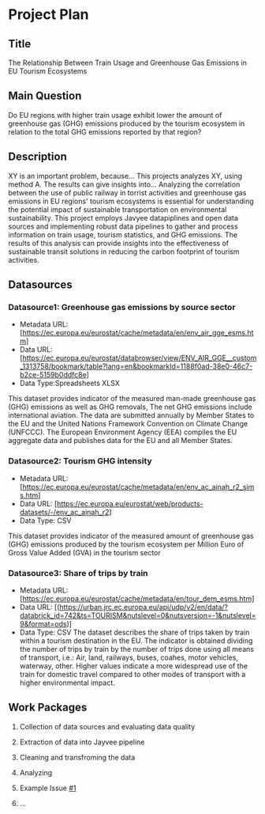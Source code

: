 # Project Plan

## Title
<!-- Give your project a short title. -->
The Relationship Between Train Usage and Greenhouse Gas Emissions in EU Tourism Ecosystems

## Main Question

<!-- Think about one main question you want to answer based on the data. -->
Do EU regions with higher train usage exhibit lower the amount of greenhouse gas (GHG) emissions produced by the tourism ecosystem in relation to the total GHG emissions reported by that region? 

## Description

<!-- Describe your data science project in max. 200 words. Consider writing about why and how you attempt it. -->
XY is an important problem, because... This projects analyzes XY, using method A. The results can give insights into...
Analyzing the correlation between the use of public railway in torrist activities and greenhouse gas emissions in EU regions' tourism ecosystems is essential for understanding the potential impact of sustainable transportation on environmental sustainability. 
This project employs Javyee datapiplines and open data sources and implementing robust data pipelines to gather and process information on train usage, tourism statistics, and GHG emissions. 
The results of this analysis can provide insights into the effectiveness of sustainable transit solutions in reducing the carbon footprint of tourism activities. 
## Datasources

<!-- Describe each datasources you plan to use in a section. Use the prefic "DatasourceX" where X is the id of the datasource. -->

### Datasource1: Greenhouse gas emissions by source sector
* Metadata URL: [https://ec.europa.eu/eurostat/cache/metadata/en/env_air_gge_esms.htm]
* Data URL: [https://ec.europa.eu/eurostat/databrowser/view/ENV_AIR_GGE__custom_1313758/bookmark/table?lang=en&bookmarkId=1188f0ad-38e0-46c7-b2ce-5159b0ddfc8e]
* Data Type:Spreadsheets XLSX

This dataset provides indicator of the measured man-made greenhouse gas (GHG) emissions as well as GHG removals, The net GHG emissions include international aviation. The data are submitted annually by Member States to the EU and the United Nations Framework Convention on Climate Change (UNFCCC). The European Environment Agency (EEA) compiles the EU aggregate data and publishes data for the EU and all Member States. 

### Datasource2: Tourism GHG intensity
* Metadata URL: [https://ec.europa.eu/eurostat/cache/metadata/en/env_ac_ainah_r2_sims.htm]
* Data URL: [https://ec.europa.eu/eurostat/web/products-datasets/-/env_ac_ainah_r2]
* Data Type: CSV

This dataset provides indicator of the measured amount of greenhouse gas (GHG) emissions produced by the tourism ecosystem per Million Euro of Gross Value Added (GVA) in the tourism sector

### Datasource3: Share of trips by train
* Metadata URL: [https://ec.europa.eu/eurostat/cache/metadata/en/tour_dem_esms.htm]
* Data URL: [(https://urban.jrc.ec.europa.eu/api/udp/v2/en/data/?databrick_id=742&ts=TOURISM&nutslevel=0&nutsversion=-1&nutslevel=9&format=ods)]
* Data Type: CSV
The dataset describes the share of trips taken by train within a tourism destination in the EU. The indicator is obtained dividing the number of trips by train by the number of trips done using all means of transport, i.e.: Air, land, railways, buses, coahes, motor vehicles, waterway, other. Higher values indicate a more widespread use of the train for domestic travel compared to other modes of transport with a higher environmental impact. 

## Work Packages

<!-- List of work packages ordered sequentially, each pointing to an issue with more details. -->

1. Collection of data sources and evaluating data quality
2. Extraction of data into Jayvee pipeline
3. Cleaning and transfroming the data
4. Analyzing





1. Example Issue [#1][i1]
2. ...

[i1]: https://github.com/jvalue/made-template/issues/1

